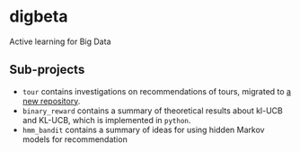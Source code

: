digbeta
=======

Active learning for Big Data

## Sub-projects

* ```tour``` contains investigations on recommendations of tours, migrated to [a new repository](https://bitbucket.org/d-chen/tour-cikm16).
* ```binary_reward``` contains a summary of theoretical results about kl-UCB and KL-UCB, which is implemented in ```python```.
* ```hmm_bandit``` contains a summary of ideas for using hidden Markov models for recommendation
